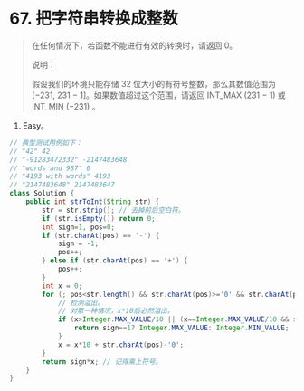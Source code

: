 # 67. 把字符串转换成整数

> 在任何情况下，若函数不能进行有效的转换时，请返回 0。
>
> 说明：
>
> 假设我们的环境只能存储 32 位大小的有符号整数，那么其数值范围为 [−231,  231 − 1]。如果数值超过这个范围，请返回  INT_MAX (231 − 1) 或 INT_MIN (−231) 。
>

1. Easy。

```java
// 典型测试用例如下：
// "42" 42
// "-91283472332" -2147483648
// "words and 987" 0
// "4193 with words" 4193
// "2147483648" 2147483647
class Solution {
    public int strToInt(String str) {
        str = str.strip(); // 去掉前后空白符。
        if (str.isEmpty()) return 0;
        int sign=1, pos=0;
        if (str.charAt(pos) == '-') {
            sign = -1;
            pos++;
        } else if (str.charAt(pos) == '+') {
            pos++;
        }
        int x = 0;
        for (; pos<str.length() && str.charAt(pos)>='0' && str.charAt(pos)<='9'; pos++) {
            // 检测溢出。
            // 对第一种情况，x*10后必然溢出。
            if (x>Integer.MAX_VALUE/10 || (x==Integer.MAX_VALUE/10 && str.charAt(pos)>'7')) {
                return sign==1? Integer.MAX_VALUE: Integer.MIN_VALUE;
            }
            x = x*10 + str.charAt(pos)-'0';
        }
        return sign*x; // 记得乘上符号。
    }
}
```

